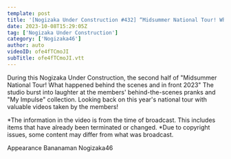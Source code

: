 ```yaml
---
template: post
title: '[Nogizaka Under Construction #432] “Midsummer National Tour! What happened behind the scenes and in front 2023 Part 2” 2023.10.08 OA'
date: 2023-10-08T15:29:05Z
tag: ['Nogizaka Under Construction']
category: ['Nogizaka46']
author: auto 
videoID: ofe4fTCmoJI
subTitle: ofe4fTCmoJI.vtt
---
```

During this Nogizaka Under Construction, the second half of "Midsummer National Tour! What happened behind the scenes and in front 2023" The studio burst into laughter at the members' behind-the-scenes pranks and "My Impulse" collection. Looking back on this year's national tour with valuable videos taken by the members!

*The information in the video is from the time of broadcast. This includes items that have already been terminated or changed.
*Due to copyright issues, some content may differ from what was broadcast.

Appearance
Bananaman Nogizaka46
